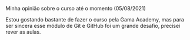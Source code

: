 Minha opinião sobre o curso até o momento (05/08/2021)

Estou gostando bastante de fazer o curso pela Gama Academy, mas para ser sincera esse módulo de Git e GitHub foi um grande desafio, precisei rever as aulas.  